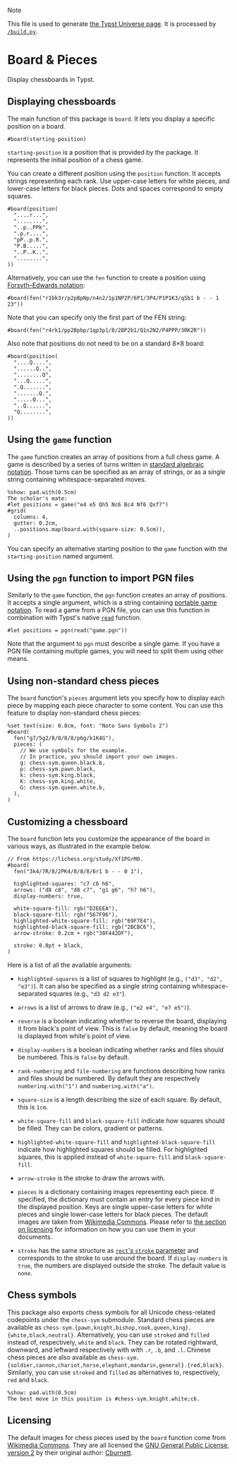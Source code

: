 > [!NOTE]
> This file is used to generate [the Typst Universe page](https://typst.app/universe/package/board-n-pieces). It is processed by [`/build.py`](/build.py).


# Board & Pieces

Display chessboards in Typst.


## Displaying chessboards

The main function of this package is `board`. It lets you display a specific position on a board.

```example
#board(starting-position)
```

`starting-position` is a position that is provided by the package. It represents the initial position of a chess game.

You can create a different position using the `position` function. It accepts strings representing each rank. Use upper-case letters for white pieces, and lower-case letters for black pieces. Dots and spaces correspond to empty squares.

```example
#board(position(
  "....r...",
  "........",
  "..p..PPk",
  ".p.r....",
  "pP..p.R.",
  "P.B.....",
  "..P..K..",
  "........",
))
```

Alternatively, you can use the `fen` function to create a position using [Forsyth–Edwards notation](https://en.wikipedia.org/wiki/Forsyth%E2%80%93Edwards_Notation):

```example
#board(fen("r1bk3r/p2pBpNp/n4n2/1p1NP2P/6P1/3P4/P1P1K3/q5b1 b - - 1 23"))
```

Note that you can specify only the first part of the FEN string:

```example
#board(fen("r4rk1/pp2Bpbp/1qp3p1/8/2BP2b1/Q1n2N2/P4PPP/3RK2R"))
```

Also note that positions do not need to be on a standard 8×8 board:

```example
#board(position(
  "....Q....",
  "......Q..",
  "........Q",
  "...Q.....",
  ".Q.......",
  ".......Q.",
  ".....Q...",
  "..Q......",
  "Q........",
))
```


## Using the `game` function

The `game` function creates an array of positions from a full chess game. A game is described by a series of turns written in [standard algebraic notation](https://en.wikipedia.org/wiki/Algebraic_notation_(chess)). Those turns can be specified as an array of strings, or as a single string containing whitespace-separated moves.

```example
%show: pad.with(0.5cm)
The scholar's mate:
#let positions = game("e4 e5 Qh5 Nc6 Bc4 Nf6 Qxf7")
#grid(
  columns: 4,
  gutter: 0.2cm,
  ..positions.map(board.with(square-size: 0.5cm)),
)
```

You can specify an alternative starting position to the `game` function with the `starting-position` named argument.


## Using the `pgn` function to import PGN files

Similarly to the `game` function, the `pgn` function creates an array of positions. It accepts a single argument, which is a string containing [portable game notation](https://en.wikipedia.org/wiki/Portable_Game_Notation). To read a game from a PGN file, you can use this function in combination with Typst's native [`read`](https://typst.app/docs/reference/data-loading/read/) function.

```typ
#let positions = pgn(read("game.pgn"))
```

Note that the argument to `pgn` must describe a single game. If you have a PGN file containing multiple games, you will need to split them using other means.


## Using non-standard chess pieces

The `board` function's `pieces` argument lets you specify how to display each piece by mapping each piece character to some content. You can use this feature to display non-standard chess pieces:

```example
%set text(size: 0.8cm, font: "Noto Sans Symbols 2")
#board(
  fen("g7/5g2/8/8/8/8/p6g/k1K4G"),
  pieces: (
    // We use symbols for the example.
    // In practice, you should import your own images.
    g: chess-sym.queen.black.b,
    p: chess-sym.pawn.black,
    k: chess-sym.king.black,
    K: chess-sym.king.white,
    G: chess-sym.queen.white.b,
  ),
)
```


## Customizing a chessboard

The `board` function lets you customize the appearance of the board in various ways, as illustrated in the example below.

```example
// From https://lichess.org/study/Xf1PGrM0.
#board(
  fen("3k4/7R/8/2PK4/8/8/8/6r1 b - - 0 1"),

  highlighted-squares: "c7 c6 h6",
  arrows: ("d8 c8", "d8 c7", "g1 g6", "h7 h6"),
  display-numbers: true,

  white-square-fill: rgb("D2EEEA"),
  black-square-fill: rgb("567F96"),
  highlighted-white-square-fill: rgb("69F7E4"),
  highlighted-black-square-fill: rgb("2BCBC6"),
  arrow-stroke: 0.2cm + rgb("38F442DF"),

  stroke: 0.8pt + black,
)
```

Here is a list of all the available arguments:

- `highlighted-squares` is a list of squares to highlight (e.g., `("d3", "d2", "e3")`). It can also be specified as a single string containing whitespace-separated squares (e.g., `"d3 d2 e3"`).

- `arrows` is a list of arrows to draw (e.g., `("e2 e4", "e7 e5")`).

- `reverse` is a boolean indicating whether to reverse the board, displaying it from black's point of view. This is `false` by default, meaning the board is displayed from white's point of view.

- `display-numbers` is a boolean indicating whether ranks and files should be numbered. This is `false` by default.

- `rank-numbering` and `file-numbering` are functions describing how ranks and files should be numbered. By default they are respectively `numbering.with("1")` and `numbering.with("a")`.

- `square-size` is a length describing the size of each square. By default, this is `1cm`.

- `white-square-fill` and `black-square-fill` indicate how squares should be filled. They can be colors, gradient or patterns.

- `highlighted-white-square-fill` and `highlighted-black-square-fill` indicate how highlighted squares should be filled. For highlighted squares, this is applied instead of `white-square-fill` and `black-square-fill`.

- `arrow-stroke` is the stroke to draw the arrows with.

- `pieces` is a dictionary containing images representing each piece. If specified, the dictionary must contain an entry for every piece kind in the displayed position. Keys are single upper-case letters for white pieces and single lower-case letters for black pieces. The default images are taken from [Wikimedia Commons](https://commons.wikimedia.org/wiki/Category:SVG_chess_pieces). Please refer to [the section on licensing](#licensing) for information on how you can use them in your documents.

- `stroke` has the same structure as [`rect`'s `stroke` parameter](https://typst.app/docs/reference/visualize/rect/#parameters-stroke) and corresponds to the stroke to use around the board. If `display-numbers` is `true`, the numbers are displayed outside the stroke. The default value is `none`.


## Chess symbols

This package also exports chess symbols for all Unicode chess-related codepoints under the `chess-sym` submodule. Standard chess pieces are available as `chess-sym.{pawn,knight,bishop,rook,queen,king}.{white,black,neutral}`. Alternatively, you can use `stroked` and `filled` instead of, respectively, `white` and `black`. They can be rotated rightward, downward, and leftward respectively with with `.r`, `.b`, and `.l`. Chinese chess pieces are also available as `chess-sym.{soldier,cannon,chariot,horse,elephant,mandarin,general}.{red,black}`. Similarly, you can use `stroked` and `filled` as alternatives to, respectively, `red` and `black`.

```example
%show: pad.with(0.5cm)
The best move in this position is #chess-sym.knight.white;c6.
```


## Licensing

The default images for chess pieces used by the `board` function come from [Wikimedia Commons](https://commons.wikimedia.org/wiki/Category:SVG_chess_pieces). They are all licensed the [GNU General Public License, version 2](https://www.gnu.org/licenses/old-licenses/gpl-2.0.html) by their original author: [Cburnett](https://en.wikipedia.org/wiki/User:Cburnett).
